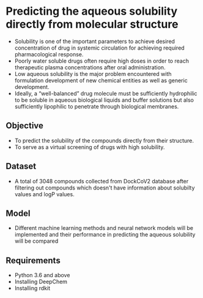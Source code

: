 # Predicting the aqueous solubility directly from molecular structure

* Solubility is one of the important parameters to achieve desired concentration of drug in systemic circulation for achieving required pharmacological response.
* Poorly water soluble drugs often require high doses in order to reach therapeutic plasma concentrations after oral administration.
* Low aqueous solubility is the major problem encountered with formulation development of new chemical entities as well as generic development.
* Ideally, a “well-balanced” drug molecule must be sufficiently hydrophilic to be soluble in aqueous biological liquids and buffer solutions but also sufficiently lipophilic to penetrate through biological membranes.

## Objective
* To predict the solubility of the compounds directly from their structure.
* To serve as a virtual screening of drugs with high solubility.

## Dataset
* A total of 3048 compounds collected from DockCoV2 database after filtering out compounds which doesn't have information about solubilty values and logP values.

## Model
* Different machine learning methods and neural network models will be implemented and their performance in predicting the aqueous solubility will be compared

## Requirements
* Python 3.6 and above
* Installing DeepChem
* Installing rdkit

